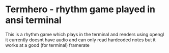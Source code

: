 # Termhero - rhythm game played in ansi terminal
This is a rhythm game which plays in the terminal and renders using opengl \
it currently doesnt have audio and can only read hardcoded notes but it works at a good (for terminal) framerate

